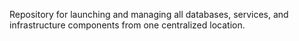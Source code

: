Repository for launching and managing all databases, services, and infrastructure components from one centralized location.
